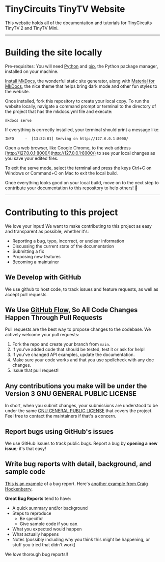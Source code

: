 # TinyCircuits TinyTV Website

This website holds all of the documentaiton and tutorials for TinyCircuits TinyTV 2 and TinyTV Mini.

---

# Building the site locally

Pre-requisites: You will need [Python](https://www.python.org/downloads/) and [pip](https://pip.pypa.io/en/stable/installation/), the Python package manager, installed on your machine.

[Install MkDocs](https://www.mkdocs.org/getting-started/), the wonderful static site generator, along with [Material for MkDocs](https://squidfunk.github.io/mkdocs-material/getting-started/), the nice theme that helps bring dark mode and other fun styles to the website.

Once installed, fork this repository to create your local copy. To run the website locally, navigate a command prompt or terminal to the directory of the project that has the mkdocs.yml file and execute:

```
mkdocs serve
```

If everything is correctly installed, your terminal should print a message like:

```
INFO     -  [13:32:01] Serving on http://127.0.0.1:8000/
```

Open a web browser, like Google Chrome, to the web address [http://127.0.0.1:8000/](http://127.0.0.1:8000/) to see your local changes as you save your edited files. 

To exit the serve mode, select the terminal and press the keys Ctrl+C on Windows or Command+C on Mac to exit the local build.

Once everything looks good on your local build, move on to the next step to contribute your documentation to this repository to help others! :sparkling_heart:

---

# Contributing to this project
We love your input! We want to make contributing to this project as easy and transparent as possible, whether it's:

- Reporting a bug, typo, incorrect, or unclear information
- Discussing the current state of the documentation
- Submitting a fix
- Proposing new features
- Becoming a maintainer

## We Develop with GitHub
We use github to host code, to track issues and feature requests, as well as accept pull requests.

## We Use [GitHub Flow](https://docs.github.com/en/get-started/quickstart/github-flow), So All Code Changes Happen Through Pull Requests
Pull requests are the best way to propose changes to the codebase. We actively welcome your pull requests:

1. Fork the repo and create your branch from `main`.
2. If you've added code that should be tested, test it or ask for help!
3. If you've changed API examples, update the documentation.
4. Make sure your code works and that you use spellcheck with any doc changes.
5. Issue that pull request!

## Any contributions you make will be under the Version 3 GNU GENERAL PUBLIC LICENSE 
In short, when you submit changes, your submissions are understood to be under the same [GNU GENERAL PUBLIC LICENSE](https://www.gnu.org/licenses/gpl-3.0.en.html) that covers the project. Feel free to contact the maintainers if that's a concern.

## Report bugs using GitHub's issues
We use GitHub issues to track public bugs. Report a bug by **opening a new issue**; it's that easy!

## Write bug reports with detail, background, and sample code
[This is an example](http://stackoverflow.com/q/12488905/180626) of a bug report. Here's [another example from Craig Hockenberry](http://www.openradar.me/11905408).

**Great Bug Reports** tend to have:

- A quick summary and/or background
- Steps to reproduce
  - Be specific!
  - Give sample code if you can. 
- What you expected would happen
- What actually happens
- Notes (possibly including why you think this might be happening, or stuff you tried that didn't work)

We *love* thorough bug reports!!
